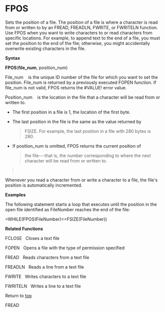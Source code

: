 FPOS
====

Sets the position of a file. The position of a file is where a character
is read from or written to by an FREAD, FREADLN, FWRITE, or FWRITELN
function. Use FPOS when you want to write characters to or read
characters from specific locations. For example, to append text to the
end of a file, you must set the position to the end of the file;
otherwise, you might accidentally overwrite existing characters in the
file.

**Syntax**

**FPOS**(**file\_num**, position\_num)

File\_num    is the unique ID number of the file for which you want to
set the position. File\_num is returned by a previously executed FOPEN
function. If file\_num is not valid, FPOS returns the \#VALUE! error
value.

Position\_num    is the location in the file that a character will be
read from or written to.

-   The first position in a file is 1, the location of the first byte.

-   The last position in the file is the same as the value returned by
    > FSIZE. For example, the last position in a file with 280 bytes
    > is 280.

-   If position\_num is omitted, FPOS returns the current position of
    > the file---that is, the number corresponding to where the next
    > character will be read from or written to.

>  

Whenever you read a character from or write a character to a file, the
file\'s position is automatically incremented.

**Examples**

The following statement starts a loop that executes until the position
in the open file identified as FileNumber reaches the end of the file:

=WHILE(FPOS(FileNumber)\<=FSIZE(FileNumber))

**Related Functions**

FCLOSE   Closes a text file

FOPEN   Opens a file with the type of permission specified

FREAD   Reads characters from a text file

FREADLN   Reads a line from a text file

FWRITE   Writes characters to a text file

FWRITELN   Writes a line to a text file

Return to [top](#E)

FREAD
